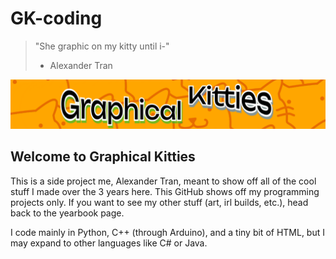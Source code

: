 # GK-coding

> "She graphic on my kitty until i-"
> - Alexander Tran

![graphical kitties banner](assets/banner.png)
## Welcome to Graphical Kitties
This is a side project me, Alexander Tran, meant to show off all of the cool stuff I made over the 3 years here. 
This GitHub shows off my programming projects only. If you want to see my other stuff (art, irl builds, etc.), head back to the yearbook page.

I code mainly in Python, C++ (through Arduino), and a tiny bit of HTML, but I may expand to other languages like C# or Java.
